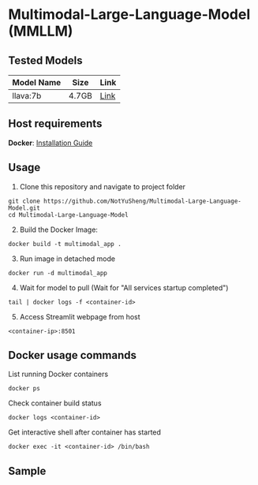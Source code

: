 # Multimodal-Large-Language-Model (MMLLM)

## Tested Models
| Model Name | Size | Link |
| --- | --- | --- |
| llava:7b | 4.7GB | [Link](https://www.ollama.com/library/llava:7b) |

## Host requirements
**Docker**: [Installation Guide](https://docs.docker.com/engine/install/)

## Usage
1.  Clone this repository and navigate to project folder
```
git clone https://github.com/NotYuSheng/Multimodal-Large-Language-Model.git
cd Multimodal-Large-Language-Model
```

2.  Build the Docker Image:
```
docker build -t multimodal_app .
```

3.  Run image in detached mode
```
docker run -d multimodal_app
```

4.  Wait for model to pull (Wait for "All services startup completed")
```  
tail | docker logs -f <container-id>
```

5.  Access Streamlit webpage from host
```
<container-ip>:8501
```

## Docker usage commands
List running Docker containers
```
docker ps
```

Check container build status
```
docker logs <container-id>
```

Get interactive shell after container has started
```
docker exec -it <container-id> /bin/bash
```

## Sample
